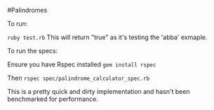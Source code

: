 #Palindromes

To run:

```ruby test.rb```
This will return "true" as it's testing the 'abba' exmaple.

To run the specs:

Ensure you have Rspec installed
```gem install rspec```

Then ```rspec spec/palindrome_calculator_spec.rb```

This is a pretty quick and dirty implementation and hasn't been benchmarked for
performance.
